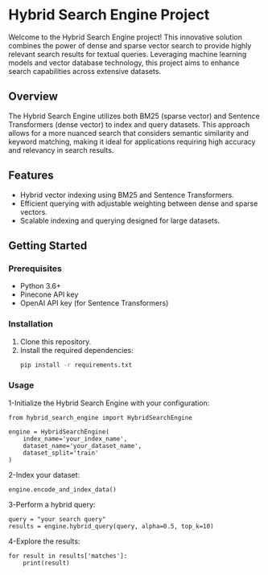 # Hybrid Search Engine Project

Welcome to the Hybrid Search Engine project! This innovative solution combines the power of dense and sparse vector search to provide highly relevant search results for textual queries. Leveraging machine learning models and vector database technology, this project aims to enhance search capabilities across extensive datasets.

## Overview

The Hybrid Search Engine utilizes both BM25 (sparse vector) and Sentence Transformers (dense vector) to index and query datasets. This approach allows for a more nuanced search that considers semantic similarity and keyword matching, making it ideal for applications requiring high accuracy and relevancy in search results.

## Features

- Hybrid vector indexing using BM25 and Sentence Transformers.
- Efficient querying with adjustable weighting between dense and sparse vectors.
- Scalable indexing and querying designed for large datasets.

## Getting Started

### Prerequisites

- Python 3.6+
- Pinecone API key
- OpenAI API key (for Sentence Transformers)

### Installation

1. Clone this repository.
2. Install the required dependencies:
   ```bash
   pip install -r requirements.txt


### Usage
1-Initialize the Hybrid Search Engine with your configuration:
```
from hybrid_search_engine import HybridSearchEngine

engine = HybridSearchEngine(
    index_name='your_index_name',
    dataset_name='your_dataset_name',
    dataset_split='train'
)

```

2-Index your dataset:
```
engine.encode_and_index_data()

```

3-Perform a hybrid query:
```
query = "your search query"
results = engine.hybrid_query(query, alpha=0.5, top_k=10)

```
4-Explore the results:
```
for result in results['matches']:
    print(result)

```

